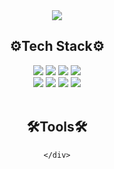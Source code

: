 <div align="center">
    <img src="https://capsule-render.vercel.app/api?type=waving&color=97D5E0&height=300&section=header&text=Hyunseo's%20Github&fontSize=90" />
</div>

<div align="center">
    <h2>⚙️Tech Stack⚙️</h2>
    <div align="center">
        <img src="https://img.shields.io/badge/HTML-E34F26?style=flat-square&logo=html5&logoColor=white"> 
        <img src="https://img.shields.io/badge/CSS-1572B6?style=flat-square&logo=css3&logoColor=white"> 
        <img src="https://img.shields.io/badge/Javascript-F7DF1E?style=flat-square&logo=javascript&logoColor=black"> 
        <img src="https://img.shields.io/badge/React.js-61DAFB?style=flat-square&logo=React&logoColor=white"> 
        <br>
        <img src="https://img.shields.io/badge/python-3776AB?style=flat-square&logo=python&logoColor=white">
        <img src="https://img.shields.io/badge/Kotlin-7F52FF?style=flat-square&logo=Kotlin&logoColor=white">
        <img src="https://img.shields.io/badge/Linux-FCC624?style=flat-square&logo=Linux&logoColor=black">
        <img src="https://img.shields.io/badge/C language-A8B9CC?style=flat-square&logo=C&logoColor=white">
    </div>
</div>
<br>
<div align="center">
    <h2>🛠️Tools🛠️</h2>
    <div align="center">
        
    </div>
</div>
<br>



